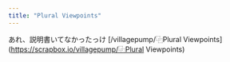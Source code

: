 ```yaml
---
title: "Plural Viewpoints"
---
```


あれ、説明書いてなかったっけ
[/villagepump/⿻Plural Viewpoints](https://scrapbox.io/villagepump/⿻Plural Viewpoints)

